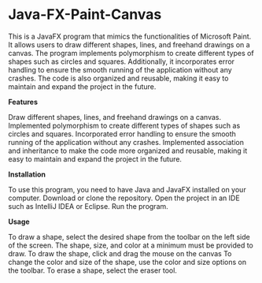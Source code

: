 # Java-FX-Paint-Canvas
This is a JavaFX program that mimics the functionalities of Microsoft Paint. It allows users to draw different shapes, lines, and freehand drawings on a canvas. The program implements polymorphism to create different types of shapes such as circles and squares. Additionally, it incorporates error handling to ensure the smooth running of the application without any crashes. The code is also organized and reusable, making it easy to maintain and expand the project in the future.

**Features**

Draw different shapes, lines, and freehand drawings on a canvas.
Implemented polymorphism to create different types of shapes such as circles and squares.
Incorporated error handling to ensure the smooth running of the application without any crashes.
Implemented association and inheritance to make the code more organized and reusable, making it easy to maintain and expand the project in the future.

**Installation**

To use this program, you need to have Java and JavaFX installed on your computer.
Download or clone the repository.
Open the project in an IDE such as IntelliJ IDEA or Eclipse.
Run the program.

**Usage**

To draw a shape, select the desired shape from the toolbar on the left side of the screen.
The shape, size, and color at a minimum must be provided to draw.
To draw the shape, click and drag the mouse on the canvas
To change the color and size of the shape, use the color and size options on the toolbar.
To erase a shape, select the eraser tool.

